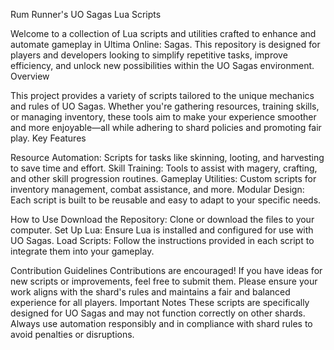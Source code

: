 Rum Runner's UO Sagas Lua Scripts

Welcome to a collection of Lua scripts and utilities crafted to enhance and automate gameplay in Ultima Online: Sagas. This repository is designed for players and developers looking to simplify repetitive tasks, improve efficiency, and unlock new possibilities within the UO Sagas environment.
Overview

This project provides a variety of scripts tailored to the unique mechanics and rules of UO Sagas. Whether you're gathering resources, training skills, or managing inventory, these tools aim to make your experience smoother and more enjoyable—all while adhering to shard policies and promoting fair play.
Key Features

Resource Automation: Scripts for tasks like skinning, looting, and harvesting to save time and effort.
Skill Training: Tools to assist with magery, crafting, and other skill progression routines.
Gameplay Utilities: Custom scripts for inventory management, combat assistance, and more.
Modular Design: Each script is built to be reusable and easy to adapt to your specific needs.

How to Use
Download the Repository: Clone or download the files to your computer.
Set Up Lua: Ensure Lua is installed and configured for use with UO Sagas.
Load Scripts: Follow the instructions provided in each script to integrate them into your gameplay.

Contribution Guidelines
Contributions are encouraged! If you have ideas for new scripts or improvements, feel free to submit them. Please ensure your work aligns with the shard's rules and maintains a fair and balanced experience for all players.
Important Notes
These scripts are specifically designed for UO Sagas and may not function correctly on other shards.
Always use automation responsibly and in compliance with shard rules to avoid penalties or disruptions.
